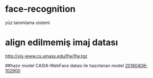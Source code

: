 # face-recognition
yüz tanımlama sistemi

# align edilmemiş imaj datası
http://vis-www.cs.umass.edu/lfw/lfw.tgz

##hazır model
CASIA-WebFace datası ile hazırlanan model
[20180408-102900](https://drive.google.com/open?id=1R77HmFADxe87GmoLwzfgMu_HY0IhcyBz)
